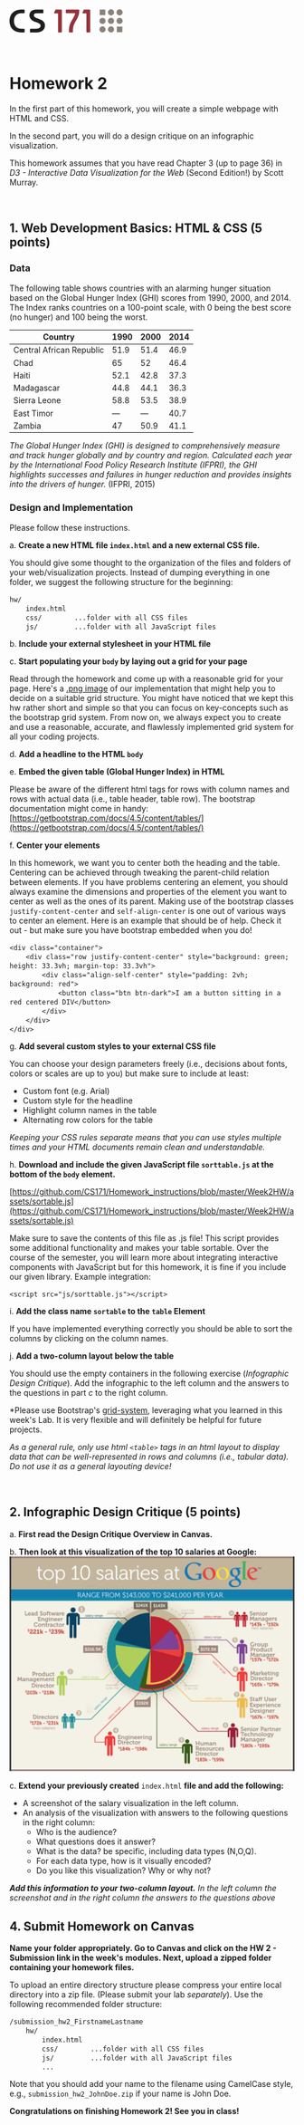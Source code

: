<!-----
layout: lab
exclude: true
----->

<img src="cs171-logo.png" width="200">

&nbsp;

# Homework 2

In the first part of this homework, you will create a simple webpage with HTML and CSS.

In the second part, you will do a design critique on an infographic visualization.

This homework assumes that you have read Chapter 3 (up to page 36) in *D3 - Interactive Data Visualization for the Web* (Second Edition!) by Scott Murray.

&nbsp;


## 1. Web Development Basics: HTML & CSS (5 points)


### Data

The following table shows countries with an alarming hunger situation based on the Global Hunger Index (GHI) scores from 1990, 2000, and 2014. The Index ranks countries on a 100-point scale, with 0 being the best score (no hunger) and 100 being the worst.

Country | 1990 | 2000 | 2014
------------ | ------------- | ------------ | ------------
Central African Republic | 51.9	 | 51.4 | 46.9
Chad | 65 | 52 | 46.4
Haiti | 52.1 | 42.8	 | 37.3
Madagascar | 44.8 | 44.1 | 36.3
Sierra Leone | 58.8	 | 53.5 | 38.9
East Timor | — | — | 40.7
Zambia | 47 | 50.9 | 41.1


*The Global Hunger Index (GHI) is designed to comprehensively measure and track hunger globally and by country and region. Calculated each year by the International Food Policy Research Institute (IFPRI), the GHI highlights successes and failures in hunger reduction and provides insights into the drivers of hunger.* (IFPRI, 2015)


### Design and Implementation

Please follow these instructions.

a. **Create a new HTML file `index.html` and a new external CSS file.**

You should give some thought to the organization of the files and folders of your web/visualization projects. Instead of dumping everything in one folder, we suggest the following structure for the beginning:
	
```
hw/	
	index.html
	css/ 		...folder with all CSS files
	js/ 		...folder with all JavaScript files
```

b. **Include your external stylesheet in your HTML file**

c. **Start populating your `body` by laying out a grid for your page**

Read through the homework and come up with a reasonable grid for your page. Here's a [.png image](https://github.com/CS171/Homework_instructions/blob/master/Week2HW/assets/HW2%20Solution.png) of our implementation that might help you to decide on a suitable grid structure. You might have noticed that we kept this hw rather short and simple so that you can focus on key-concepts such as the bootstrap grid system. From now on, we always expect you to create and use a reasonable, accurate, and flawlessly implemented grid system for all your coding projects.

d. **Add a headline to the HTML `body`**

e. **Embed the given table (Global Hunger Index) in HTML** 

Please be aware of the different html tags for rows with column names and rows with actual data (i.e., table header, table row). The bootstrap documentation might come in handy: [https://getbootstrap.com/docs/4.5/content/tables/](https://getbootstrap.com/docs/4.5/content/tables/)

f. **Center your elements**

In this homework, we want you to center both the heading and the table. Centering can be achieved through tweaking the parent-child relation between elements. If you have problems centering an element, you should always examine the dimensions and properties of the element you want to center as well as the ones of its parent. Making use of the bootstrap classes ```justify-content-center``` and ```self-align-center``` is one out of various ways to center an element. Here is an example that should be of help. Check it out - but make sure you have bootstrap embedded when you do! 
```
<div class="container">
    <div class="row justify-content-center" style="background: green; height: 33.3vh; margin-top: 33.3vh">
        <div class="align-self-center" style="padding: 2vh; background: red">
            <button class="btn btn-dark">I am a button sitting in a red centered DIV</button>
        </div>
    </div>
</div>
```


g. **Add several custom styles to your external CSS file**

You can choose your design parameters freely (i.e., decisions about fonts, colors or scales are up to you) but make sure to include at least:
	
  - Custom font (e.g. Arial)
  - Custom style for the headline
  - Highlight column names in the table
  - Alternating row colors for the table

*Keeping your CSS rules separate means that you can use styles multiple times and your HTML documents remain clean and understandable.*

h. **Download and include the given JavaScript file `sorttable.js` at the bottom of the `body` element.**

[https://github.com/CS171/Homework_instructions/blob/master/Week2HW/assets/sortable.js](https://github.com/CS171/Homework_instructions/blob/master/Week2HW/assets/sortable.js)

Make sure to save the contents of this file as .js file! This script provides some additional functionality and makes your table sortable. Over the course of the semester, you will learn more about integrating interactive components with JavaScript but for this homework, it is fine if you include our given library. Example integration:

```
<script src="js/sorttable.js"></script>
```

i. **Add the class name `sortable` to the `table` Element**

If you have implemented everything correctly you should be able to sort the columns by clicking on the column names.

j. **Add a two-column layout below the table**

You should use the empty containers in the following exercise (*Infographic Design Critique*). Add the infographic to the left column and the answers to the questions in part *c* to the right column.

*Please use Bootstrap's [grid-system](https://getbootstrap.com/docs/4.5/layout/grid/), leveraging what you learned in this week's Lab. It is very flexible and will definitely be helpful for future projects. 

*As a general rule, only use html `<table>` tags in an html layout to display data that can be well-represented in rows and columns (i.e., tabular data). Do not use it as a general layouting device!*


&nbsp;

## 2. Infographic Design Critique  (5 points)

a. **First read the Design Critique Overview in Canvas.**

b. **Then look at this visualization of the top 10 salaries at Google:**  [![Creative Commons License](cs171-hw2-infographic.png)](https://www.jobvine.co.za/what-does-it-take-to-get-a-job-at-google/)

c. **Extend your previously created** `index.html` **file and add the following:**

- A screenshot of the salary visualization in the left column. 
- An analysis of the visualization with answers to the following questions in the right column: 
  - Who is the audience? 
  - What questions does it answer?
  - What is the data? be specific, including data types (N,O,Q). 
  - For each data type, how is it visually encoded?
  - Do you like this visualization? Why or why not?


***Add this information to your two-column layout.*** *In the left column the screenshot and in the right column the answers to the questions above*


## 4. Submit Homework on Canvas

**Name your folder appropriately. Go to Canvas and click on the HW 2 - Submission link in the week's modules. Next, upload a zipped folder containing your homework files.**

To upload an entire directory structure please compress your entire local directory into a zip file. (Please submit your lab _separately_). Use the following recommended folder structure:

```
/submission_hw2_FirstnameLastname	
	hw/
	    index.html
	    css/ 		...folder with all CSS files
	    js/ 		...folder with all JavaScript files
	    ...
```
Note that you should add your name to the filename using CamelCase style, e.g., ```submission_hw2_JohnDoe.zip``` if your name is John Doe. 

**Congratulations on finishing Homework 2! See you in class!**


<!--
*For your final submission, you will have to:*

- Click the 'submit' button
Double-check your 'latest submission', check that all the visualizations are working as you expect. You can run them directly in Vocareum and look at them in a new window.
- Upload a teaser image of your homework (under 'Action'/'upload gallery thumbnail'. This teaser will show up in the classes gallery and should motivate other students to look at your solution in more detail.

*After the homework deadline you will be able to:*

- Look at the gallery with all other student submissions
- Give peer feedback or comments to other students (Please use proper manners and constructive criticism!)
- Give stars to other students' work (this will not influence grading!)
 
-->
